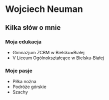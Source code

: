 # Wojciech Neuman
## Kilka słów o mnie

### Moja edukacja

- Gimnazjum ZCBM w Bielsku=Białej
- V Liceum Ogólnokształcące w Bielsku-Białej

### Moje pasje

* Piłka nożna
* Podróże górskie
* Szachy
